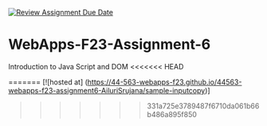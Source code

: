 [![Review Assignment Due Date](https://classroom.github.com/assets/deadline-readme-button-24ddc0f5d75046c5622901739e7c5dd533143b0c8e959d652212380cedb1ea36.svg)](https://classroom.github.com/a/b9NC0g7h)
# WebApps-F23-Assignment-6
Introduction to Java Script and DOM
<<<<<<< HEAD

=======
[![hosted at] (https://44-563-webapps-f23.github.io/44563-webapps-f23-assignment6-AiluriSrujana/sample-inputcopy)]
>>>>>>> 331a725e3789487f6710da061b66b486a895f850
